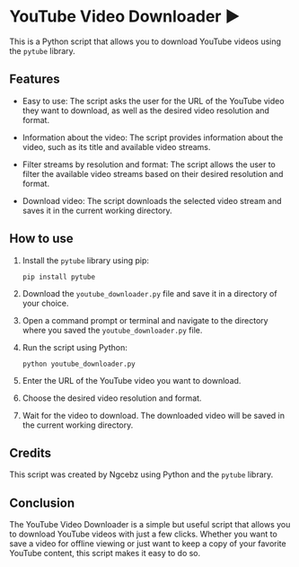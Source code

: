 # YouTube Video Downloader ▶️

This is a Python script that allows you to download YouTube videos using the `pytube` library.

## Features

* Easy to use: The script asks the user for the URL of the YouTube video they want to download, as well as the desired video resolution and format.

* Information about the video: The script provides information about the video, such as its title and available video streams.

* Filter streams by resolution and format: The script allows the user to filter the available video streams based on their desired resolution and format.

* Download video: The script downloads the selected video stream and saves it in the current working directory.

## How to use

1. Install the `pytube` library using pip:

   ```
   pip install pytube
   ```

2. Download the `youtube_downloader.py` file and save it in a directory of your choice.

3. Open a command prompt or terminal and navigate to the directory where you saved the `youtube_downloader.py` file.

4. Run the script using Python:

   ```
   python youtube_downloader.py
   ```

5. Enter the URL of the YouTube video you want to download.

6. Choose the desired video resolution and format.

7. Wait for the video to download. The downloaded video will be saved in the current working directory.

## Credits

This script was created by Ngcebz using Python and the `pytube` library.

## Conclusion

The YouTube Video Downloader is a simple but useful script that allows you to download YouTube videos with just a few clicks. Whether you want to save a video for offline viewing or just want to keep a copy of your favorite YouTube content, this script makes it easy to do so.
